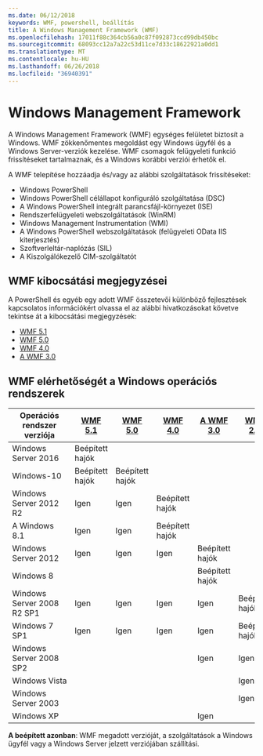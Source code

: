```yaml
---
ms.date: 06/12/2018
keywords: WMF, powershell, beállítás
title: A Windows Management Framework (WMF)
ms.openlocfilehash: 17011f88c364cb56a0c87f092873ccd99db450bc
ms.sourcegitcommit: 68093cc12a7a22c53d11ce7d33c18622921a0dd1
ms.translationtype: MT
ms.contentlocale: hu-HU
ms.lasthandoff: 06/26/2018
ms.locfileid: "36940391"
---
```

# <a name="windows-management-framework"></a>Windows Management Framework

A Windows Management Framework (WMF) egységes felületet biztosít a Windows. WMF zökkenőmentes megoldást egy Windows ügyfél és a Windows Server-verziók kezelése. WMF csomagok felügyeleti funkció frissítéseket tartalmaznak, és a Windows korábbi verziói érhetők el.

A WMF telepítése hozzáadja és/vagy az alábbi szolgáltatások frissítéseket:

- Windows PowerShell
- Windows PowerShell célállapot konfiguráló szolgáltatása (DSC)
- A Windows PowerShell integrált parancsfájl-környezet (ISE)
- Rendszerfelügyeleti webszolgáltatások (WinRM)
- Windows Management Instrumentation (WMI)
- A Windows PowerShell webszolgáltatások (felügyeleti OData IIS kiterjesztés)
- Szoftverleltár-naplózás (SIL)
- A Kiszolgálókezelő CIM-szolgáltatót

## <a name="wmf-release-notes"></a>WMF kibocsátási megjegyzései

A PowerShell és egyéb egy adott WMF összetevői különböző fejlesztések kapcsolatos információkért olvassa el az alábbi hivatkozásokat követve tekintse át a kibocsátási megjegyzések:

- [WMF 5.1](5.1/release-notes.md)
- [WMF 5.0](5.0/releasenotes.md)
- [WMF 4.0](https://download.microsoft.com/download/3/D/6/3D61D262-8549-4769-A660-230B67E15B25/Windows%20Management%20Framework%204%200%20Release%20Notes.docx)
- [A WMF 3.0](https://download.microsoft.com/download/E/7/6/E76850B8-DA6E-4FF5-8CCE-A24FC513FD16/WMF%203%20Release%20Notes.docx)

## <a name="wmf-availability-across-windows-operating-systems"></a>WMF elérhetőségét a Windows operációs rendszerek

|Operációs rendszer verziója  |[WMF 5.1][] |[WMF 5.0][] |[WMF 4.0][] |[A WMF 3.0][]  |[WMF 2.0][] |
|--------------------------|------------|------------|------------|-------------|------------|
|Windows Server 2016       |Beépített hajók|            |            |             |            |
|Windows-10                |Beépített hajók|Beépített hajók|            |             |            |
|Windows Server 2012 R2    |Igen         |Igen         |Beépített hajók|             |            |
|A Windows 8.1               |Igen         |Igen         |Beépített hajók|             |            |
|Windows Server 2012       |Igen         |Igen         |Igen         |Beépített hajók |            |
|Windows 8                 |            |            |            |Beépített hajók |            |
|Windows Server 2008 R2 SP1|Igen         |Igen         |Igen         |Igen          |Beépített hajók|
|Windows 7 SP1             |Igen         |Igen         |Igen         |Igen          |Beépített hajók|
|Windows Server 2008 SP2   |            |            |            |Igen          |Igen         |
|Windows Vista             |            |            |            |             |Igen         |
|Windows Server 2003       |            |            |            |             |Igen         |
|Windows XP                |            |            |            |Igen          |            |

**A beépített azonban**: WMF megadott verzióját, a szolgáltatások a Windows ügyfél vagy a Windows Server jelzett verziójában szállítási.

[WMF 5.1]: https://aka.ms/wmf51download
[WMF 5.0]: https://aka.ms/wmf5download
[WMF 4.0]: https://aka.ms/wmf4download
[A WMF 3.0]: https://aka.ms/wmf3download
[WMF 2.0]: https://aka.ms/wmf2download
